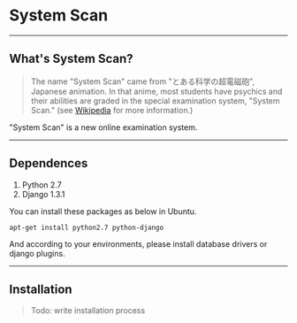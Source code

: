 # System Scan

----
## What's System Scan?

> The name "System Scan" came from "とある科学の超電磁砲", Japanese animation. In that anime, most students have psychics and their abilities are graded in the special examination system, "System Scan." (see [Wikipedia](http://ja.wikipedia.org/wiki/%E3%81%A8%E3%81%82%E3%82%8B%E7%A7%91%E5%AD%A6%E3%81%AE%E8%B6%85%E9%9B%BB%E7%A3%81%E7%A0%B2) for more information.)

"System Scan" is a new online examination system.

----
## Dependences

1. Python 2.7
2. Django 1.3.1

You can install these packages as below in Ubuntu.

    apt-get install python2.7 python-django

And according to your environments, please install database drivers or django plugins.

----
## Installation

> Todo: write installation process

